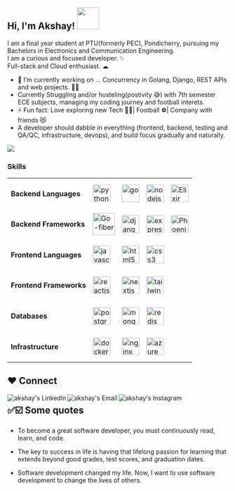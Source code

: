 ## Hi, I'm Akshay! <img src="https://media.giphy.com/media/mGcNjsfWAjY5AEZNw6/giphy.gif" width="50"></h2>
 

 I am a final year student at PTU(formerly PEC), Pondicherry, pursuing my Bachelors in Electronics and Communication Engineering.<br>
 I am a curious and focused developer. ✨ <br>
 Full-stack and Cloud enthusiast. ☁
 <br >

- 🔭 I’m currently working on ... Concurrency in Golang, Django, REST APIs and web projects. 🐱‍👤
- Currently Struggling and/or husteling(postivity 😅) with 7th semester ECE subjects, managing my coding journey and football interets.
- ⚡ Fun fact: Love exploring new Tech 👨‍💻| Football ⚽| Company with friends 😻 
- A developer should dabble in everything (frontend, backend, testing and QA/QC, infrastructure, devops), and build focus gradually and naturally.

![](https://visitor-badge.laobi.icu/badge?page_id=akshay1027.visitor-badge&style=flat-square&color=0088cc)<br>


### Skills

<table>
  <tr>
    <td>
      <h4>Backend Languages</h4>
    </td>
    <td>
      <a title="Python" href="https://python.org" target="_blank"> <img src="https://cdn.jsdelivr.net/gh/devicons/devicon/icons/python/python-original.svg" alt="python" width="40" height="40"/> </a>
    </td>
    <td>
      <a title="Go" href="https://go.dev" target="_blank"> <img src="https://cdn.jsdelivr.net/gh/devicons/devicon/icons/go/go-original.svg" alt="go" width="40" height="40"/> </a>
    </td>
    <td>
      <a title="Node.js" href="https://nodejs.org" target="_blank"> <img src="https://cdn.jsdelivr.net/gh/devicons/devicon/icons/nodejs/nodejs-original.svg" alt="nodejs" width="40" height="40"/> </a>
    </td>
       <td>
      <a title="Elixir" href="https://elixir-lang.org/" target="_blank"> <img src="https://avatars.githubusercontent.com/u/1481354?s=280&v=4" alt="Elixir" width="40" height="40"/> </a>
    </td>
  </tr>
  <tr>
    <td>
      <h4>Backend Frameworks</h4>
    </td>
    <td>
      <a title="Go-fiber" href="https://gofiber.io" target="_blank"> <img src="https://gofiber.io/assets/images/logo.svg" alt="Go-fiber" width="50" height="50"/> </a>
    </td>
    <td>
      <a title="Django" href="https://https://gofiber.iodjangoproject.com" target="_blank"> <img src="https://cdn.jsdelivr.net/gh/devicons/devicon/icons/django/django-plain.svg" alt="django" width="40" height="40"/> </a>
    </td>
    <td>
      <a title="Express" href="http://expressjs.com" target="_blank"> <img src="https://cdn.jsdelivr.net/gh/devicons/devicon/icons/express/express-original-wordmark.svg" alt="expressjs" width="40" height="40"/> </a>
    </td>
       <td>
      <a title="Phoenix" href="https://www.phoenixframework.org/" target="_blank"> <img src="https://user-images.githubusercontent.com/65683151/215454199-7f23401c-a837-465c-b4d1-67b1cb4999e8.png" alt="Phoenix" width="40" height="40"/> </a>
    </td>
  </tr>

  <tr>
    <td>
      <h4>Frontend Languages</h4>
    </td>
    <td>
      <a title="JavaScript" href="https://developer.mozilla.org/en-US/docs/Web/JavaScript" target="_blank"> <img src="https://cdn.jsdelivr.net/gh/devicons/devicon/icons/javascript/javascript-original.svg" alt="javascript" width="40" height="40"/> </a>
    </td>
    <!--td>
      <a title="TypeScript" href="https://www.typescriptlang.org" target="_blank"> <img src="https://cdn.jsdelivr.net/gh/devicons/devicon/icons/typescript/typescript-original.svg" alt="typescript" width="40" height="40"/> </a>
    <td-->
    <td>
       <a title="HTML" href="https://developer.mozilla.org/en-US/docs/Web/HTML" target="_blank"> <img src="https://cdn.jsdelivr.net/gh/devicons/devicon/icons/html5/html5-original-wordmark.svg" alt="html5" width="40" height="40"/> </a>
    </td>
    <td>
       <a title="CSS" href="https://developer.mozilla.org/en-US/docs/Web/CSS" target="_blank"> <img src="https://cdn.jsdelivr.net/gh/devicons/devicon/icons/css3/css3-original-wordmark.svg" alt="css3" width="40" height="40"/> </a>
    </td>
  </tr>
  <tr>
    <td>
      <h4>Frontend Frameworks</h4>
    </td>
    <td>
      <a title="React" href="https://reactjs.org" target="_blank"> <img src="https://cdn.jsdelivr.net/gh/devicons/devicon/icons/react/react-original.svg" alt="reactjs" width="40" height="40"/> </a>
    </td>
    <td>
      <a title="Next" href="https://nextjs.org" target="_blank"> <img src="https://cdn.jsdelivr.net/gh/devicons/devicon/icons/nextjs/nextjs-original.svg" alt="nextjs" width="40" height="40"/> </a>
    </td>
    <td>
      <a title="TailwindCSS" href="https://tailwindcss.com" target="_blank"> <img src="https://cdn.jsdelivr.net/gh/devicons/devicon/icons/tailwindcss/tailwindcss-plain.svg" alt="tailwind" width="40" height="40"/> </a>
    </td>
  </tr>
  <tr>
    <td>
      <h4>Databases</h4>
    </td>
    <td>
      <a title="PostgreSQL" href="https://postgresql.org" target="_blank"> <img src="https://cdn.jsdelivr.net/gh/devicons/devicon/icons/postgresql/postgresql-original-wordmark.svg" alt="postgresql" width="40" height="40"/> </a>
    </td>
    <td>
      <a title="MongoDB" href="http://mongodb.com" target="_blank"> <img src="https://cdn.jsdelivr.net/gh/devicons/devicon/icons/mongodb/mongodb-original-wordmark.svg" alt="mongodb" width="40" height="40"/> </a>
    </td>
    <td>
      <a title="Redis" href="https://redis.io" target="_blank"> <img src="https://cdn.jsdelivr.net/gh/devicons/devicon/icons/redis/redis-original.svg" alt="redis" width="40" height="40"/> </a>
    </td>
  </tr>
  <tr>
    <td>
      <h4>Infrastructure</h4>
    </td>
    <td>
      <a title="Docker" href="https://docker.com" target="_blank"> <img src="https://cdn.jsdelivr.net/gh/devicons/devicon/icons/docker/docker-original.svg" alt="docker" width="40" height="40"/> </a>
    </td>
    <td>
     <a title="Nginx" href="https://nginx.com" target="_blank"> <img src="https://cdn.jsdelivr.net/gh/devicons/devicon/icons/nginx/nginx-original.svg" alt="nginx" width="40" height="40"/> </a>
    </td>
    <td>
      <a title="Microsoft Azure" href="https://azure.microsoft.com" target="_blank"> <img src="https://cdn.jsdelivr.net/gh/devicons/devicon/icons/azure/azure-original.svg" alt="azure" width="40" height="40"/> </a>
    </td>
  </tr>
</table>

## ❤ Connect

<a href="https://www.linkedin.com/in/akshayrr1027/">
  <img align="left" alt="akshay's LinkedIn" src="https://img.icons8.com/bubbles/50/000000/linkedin.png"/>
</a>

<a href="mailto:akshayar1027@gmail.com">
  <img align="left" alt="akshay's Email" src="https://img.icons8.com/bubbles/50/000000/gmail.png"/>
</a>

<a href="https://www.instagram.com/akshay_rr10/">
  <img align="left" alt="akshay's Instagram" src="https://img.icons8.com/bubbles/50/000000/instagram.png"/>
</a>  
  
# 
#
## ✅☑️ Some quotes
* To become a great software developer, you must continuously read, learn, and code.

* The key to success in life is having that lifelong passion for learning that extends beyond good grades, test scores, and graduation dates.

* Software development changed my life. Now, I want to use software development to change the lives of others.
